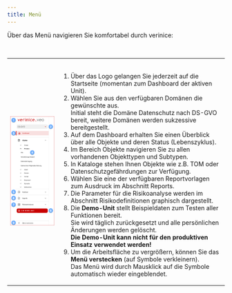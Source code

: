 ```yaml
---
title: Menü
---
```

Über das Menü navigieren Sie komfortabel durch verinice:

<br>

|||
|---|---|
|![Menü](./docs/2.manual/1.user-interface/media/veo_menu.de.png)|<br><ol><li>Über das Logo gelangen Sie jederzeit auf die Startseite (momentan zum Dashboard der aktiven Unit).</li><li>Wählen Sie aus den verfügbaren <DocsLink to="/domains">Domänen</DocsLink> die gewünschte aus.<br>Initial steht die Domäne Datenschutz nach DS-GVO bereit, weitere Domänen werden sukzessive bereitgestellt.</li><li>Auf dem <DocsLink to="/manual/dashboard">Dashboard</DocsLink> erhalten Sie einen Überblick über alle Objekte und deren Status (Lebenszyklus).</li><li>Im Bereich <DocsLink to="/manual/objects">Objekte</DocsLink> navigieren Sie zu allen vorhandenen Objekttypen und Subtypen.</li><li>In <DocsLink to="/manual/catalogues">Kataloge</DocsLink> stehen Ihnen Objekte wie z.B. TOM oder Datenschutzgefährdungen zur Verfügung.</li><li>Wählen Sie eine der verfügbaren Reportvorlagen zum Ausdruck im Abschnitt <DocsLink to="/manual/reports">Reports</DocsLink>.</li><li>Die Parameter für die Risikoanalyse werden im Abschnitt <DocsLink to="/manual/risk-definition">Risikodefinitionen</DocsLink> graphisch dargestellt.</li><li>Die **Demo-Unit** stellt Beispieldaten zum Testen aller Funktionen bereit.<br>Sie wird täglich zurückgesetzt und alle persönlichen Änderungen werden gelöscht.<br>**Die Demo-Unit kann nicht für den produktiven Einsatz verwendet werden!**</li><li>Um die Arbeitsfläche zu vergrößern, können Sie das **Menü verstecken** (auf Symbole verkleinern).<br>Das Menü wird durch Mausklick auf die Symbole automatisch wieder eingeblendet.</li></ol>|

<br>
